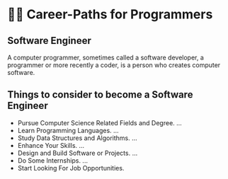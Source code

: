 # 👨‍💻 Career-Paths for Programmers
## Software Engineer
<p>A computer programmer, sometimes called a software developer,
  a programmer or more recently a coder, is a person who creates computer software.
</p>

## Things to consider to become a Software Engineer

* Pursue Computer Science Related Fields and Degree. ...
* Learn Programming Languages. ...
* Study Data Structures and Algorithms. ...
* Enhance Your Skills. ...
* Design and Build Software or Projects. ...
* Do Some Internships. ...
* Start Looking For Job Opportunities.
